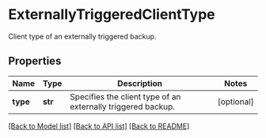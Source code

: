 # ExternallyTriggeredClientType

Client type of an externally triggered backup.

## Properties
Name | Type | Description | Notes
------------ | ------------- | ------------- | -------------
**type** | **str** | Specifies the client type of an externally triggered backup. | [optional] 

[[Back to Model list]](../README.md#documentation-for-models) [[Back to API list]](../README.md#documentation-for-api-endpoints) [[Back to README]](../README.md)


